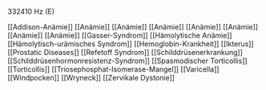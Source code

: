332410 Hz (E)

[[Addison-Anämie]]
[[Anämie]]
[[Anämie]]
[[Anämie]]
[[Anämie]]
[[Anämie]]
[[Anämie]]
[[Anämie]]
[[Gasser-Syndrom]]
[[Hämolytische Anämie]]
[[Hämolytisch-urämisches Syndrom]]
[[Hemoglobin-Krankheit]]
[[Ikterus]]
[[Prostatic Diseases]]
[[Refetoff Syndrom]]
[[Schilddrüsenerkrankung]]
[[Schilddrüsenhormonresistenz-Syndrom]]
[[Spasmodischer Torticollis]]
[[Torticollis]]
[[Triosephosphat-Isomerase-Mangel]]
[[Varicella]]
[[Windpocken]]
[[Wryneck]]
[[Zervikale Dystonie]]